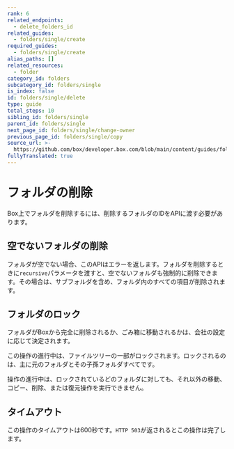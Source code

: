 ```yaml
---
rank: 6
related_endpoints:
  - delete_folders_id
related_guides:
  - folders/single/create
required_guides:
  - folders/single/create
alias_paths: []
related_resources:
  - folder
category_id: folders
subcategory_id: folders/single
is_index: false
id: folders/single/delete
type: guide
total_steps: 10
sibling_id: folders/single
parent_id: folders/single
next_page_id: folders/single/change-owner
previous_page_id: folders/single/copy
source_url: >-
  https://github.com/box/developer.box.com/blob/main/content/guides/folders/single/delete.md
fullyTranslated: true
---
```

# フォルダの削除

Box上でフォルダを削除するには、削除するフォルダのIDをAPIに渡す必要があります。

<Samples id="delete_folders_id">

</Samples>

## 空でないフォルダの削除

フォルダが空でない場合、このAPIはエラーを返します。フォルダを削除するときに`recursive`パラメータを渡すと、空でないフォルダも強制的に削除できます。その場合は、サブフォルダを含め、フォルダ内のすべての項目が削除されます。

## フォルダのロック

フォルダがBoxから完全に削除されるか、ごみ箱に移動されるかは、会社の設定に応じて決定されます。

この操作の進行中は、ファイルツリーの一部がロックされます。ロックされるのは、主に元のフォルダとその子孫フォルダすべてです。

操作の進行中は、ロックされているどのフォルダに対しても、それ以外の移動、コピー、削除、または復元操作を実行できません。

## タイムアウト

この操作のタイムアウトは600秒です。`HTTP 503`が返されるとこの操作は完了します。
